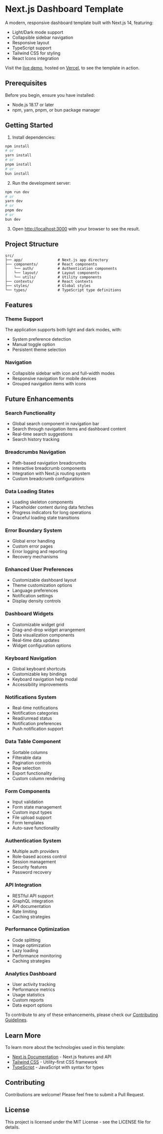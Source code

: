 # Next.js Dashboard Template

A modern, responsive dashboard template built with Next.js 14, featuring:
- Light/Dark mode support
- Collapsible sidebar navigation
- Responsive layout
- TypeScript support
- Tailwind CSS for styling
- React Icons integration

Visit the [live demo](https://dashboard-template-alpha.vercel.app/), hosted on [Vercel](https://vercel.com/), to see the template in action.

## Prerequisites

Before you begin, ensure you have installed:
- Node.js 18.17 or later
- npm, yarn, pnpm, or bun package manager

## Getting Started

1. Install dependencies:

```bash
npm install
# or
yarn install
# or
pnpm install
# or
bun install
```

2. Run the development server:

```bash
npm run dev
# or
yarn dev
# or
pnpm dev
# or
bun dev
```

3. Open [http://localhost:3000](http://localhost:3000) with your browser to see the result.

## Project Structure

```
src/
├── app/                # Next.js app directory
├── components/         # React components
│   └── auth/           # Authentication components
│   └── layout/         # Layout components
│   └── utils/          # Utility components
├── contexts/           # React contexts
├── styles/             # Global styles
└── types/              # TypeScript type definitions
```

## Features

### Theme Support
The application supports both light and dark modes, with:
- System preference detection
- Manual toggle option
- Persistent theme selection

### Navigation
- Collapsible sidebar with icon and full-width modes
- Responsive navigation for mobile devices
- Grouped navigation items with icons

## Future Enhancements

### Search Functionality
- Global search component in navigation bar
- Search through navigation items and dashboard content
- Real-time search suggestions
- Search history tracking

### Breadcrumbs Navigation
- Path-based navigation breadcrumbs
- Interactive breadcrumb components
- Integration with Next.js routing system
- Custom breadcrumb configurations

### Data Loading States
- Loading skeleton components
- Placeholder content during data fetches
- Progress indicators for long operations
- Graceful loading state transitions

### Error Boundary System
- Global error handling
- Custom error pages
- Error logging and reporting
- Recovery mechanisms

### Enhanced User Preferences
- Customizable dashboard layout
- Theme customization options
- Language preferences
- Notification settings
- Display density controls

### Dashboard Widgets
- Customizable widget grid
- Drag-and-drop widget arrangement
- Data visualization components
- Real-time data updates
- Widget configuration options

### Keyboard Navigation
- Global keyboard shortcuts
- Customizable key bindings
- Keyboard navigation help modal
- Accessibility improvements

### Notifications System
- Real-time notifications
- Notification categories
- Read/unread status
- Notification preferences
- Push notification support

### Data Table Component
- Sortable columns
- Filterable data
- Pagination controls
- Row selection
- Export functionality
- Custom column rendering

### Form Components
- Input validation
- Form state management
- Custom input types
- File upload support
- Form templates
- Auto-save functionality

### Authentication System
- Multiple auth providers
- Role-based access control
- Session management
- Security features
- Password recovery

### API Integration
- RESTful API support
- GraphQL integration
- API documentation
- Rate limiting
- Caching strategies

### Performance Optimization
- Code splitting
- Image optimization
- Lazy loading
- Performance monitoring
- Caching strategies

### Analytics Dashboard
- User activity tracking
- Performance metrics
- Usage statistics
- Custom reports
- Data export options

To contribute to any of these enhancements, please check our [Contributing Guidelines](CONTRIBUTING.md).

## Learn More

To learn more about the technologies used in this template:

- [Next.js Documentation](https://nextjs.org/docs) - Next.js features and API
- [Tailwind CSS](https://tailwindcss.com/docs) - Utility-first CSS framework
- [TypeScript](https://www.typescriptlang.org/docs) - JavaScript with syntax for types

## Contributing

Contributions are welcome! Please feel free to submit a Pull Request.

## License

This project is licensed under the MIT License - see the LICENSE file for details.
